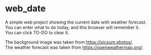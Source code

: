 # web_date

A simple web project showing the current date with weather forecast.  
You can enter what to do today, and this browser will remember it.  
You can click TO-DO to clear it.


The background image was taken from https://picsum.photos/.  
The weather forecast was taken from https://openweathermap.org/.
